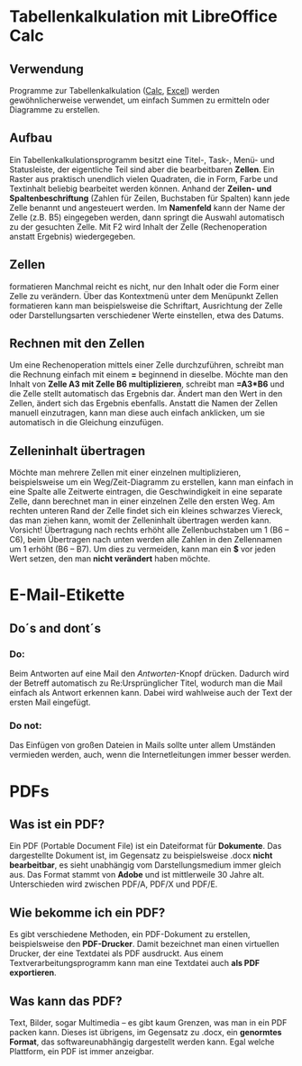 
# Tabellenkalkulation mit LibreOffice Calc



## Verwendung
Programme zur
Tabellenkalkulation
([Calc](https://de.wikipedia.org/wiki/LibreOffice),
[Excel](https://de.wikipedia.org/wiki/Microsoft_Excel))
werden gewöhnlicherweise verwendet, um einfach Summen zu ermitteln
oder Diagramme zu erstellen.



## Aufbau
Ein
Tabellenkalkulationsprogramm besitzt eine Titel-, Task-, Menü- und
Statusleiste, der eigentliche Teil sind aber die bearbeitbaren
**Zellen**. Ein Raster aus praktisch unendlich vielen Quadraten, die
in Form, Farbe und Textinhalt beliebig bearbeitet werden können.
Anhand der **Zeilen- und Spaltenbeschriftung** (Zahlen für Zeilen,
Buchstaben für Spalten) kann jede Zelle benannt und angesteuert
werden. Im **Namenfeld** kann der Name der Zelle (z.B. B5) eingegeben
werden, dann springt die Auswahl automatisch zu der gesuchten Zelle.
Mit F2 wird Inhalt der Zelle (Rechenoperation anstatt Ergebnis)
wiedergegeben.



## Zellen
formatieren
Manchmal reicht es
nicht, nur den Inhalt oder die Form einer Zelle zu verändern. Über
das Kontextmenü unter dem Menüpunkt Zellen formatieren
kann man beispielsweise die Schriftart, Ausrichtung der Zelle oder
Darstellungsarten verschiedener Werte einstellen, etwa des Datums. 




## Rechnen mit den Zellen
Um
eine Rechenoperation mittels einer Zelle durchzuführen, schreibt man
die Rechnung einfach mit einem **=** beginnend in dieselbe. Möchte
man den Inhalt von **Zelle A3 mit Zelle B6 multiplizieren**, schreibt
man **=A3*B6** und die Zelle stellt automatisch das Ergebnis dar.
Ändert man den Wert in den Zellen, ändert sich das Ergebnis
ebenfalls. Anstatt die Namen der Zellen manuell einzutragen, kann man
diese auch einfach anklicken, um sie automatisch in die Gleichung
einzufügen.



## Zelleninhalt übertragen
Möchte
man mehrere Zellen mit einer einzelnen multiplizieren, beispielsweise
um ein Weg/Zeit-Diagramm zu erstellen, kann man einfach in eine
Spalte alle Zeitwerte eintragen, die Geschwindigkeit in eine separate
Zelle, dann berechnet man in einer einzelnen Zelle den ersten Weg. Am
rechten unteren Rand der Zelle findet sich ein kleines schwarzes
Viereck, das man ziehen kann, womit der Zelleninhalt übertragen
werden kann. Vorsicht! Übertragung nach rechts erhöht alle
Zellenbuchstaben um 1 (B6 – C6), beim Übertragen nach unten werden
alle Zahlen in den Zellennamen um 1 erhöht (B6 – B7). Um dies zu
vermeiden, kann man ein **$** vor jeden Wert setzen, den man **nicht
verändert** haben möchte. 




# E-Mail-Etikette



## Do´s and dont´s 




### Do:
Beim
Antworten auf eine Mail den *Antworten*-Knopf drücken. Dadurch wird
der Betreff automatisch zu Re:Ursprünglicher Titel, wodurch man die
Mail einfach als Antwort erkennen kann. Dabei wird wahlweise auch der
Text der ersten Mail eingefügt.



### Do not:
Das
Einfügen von großen Dateien in Mails sollte unter allem Umständen
vermieden werden, auch, wenn die Internetleitungen immer besser
werden.



# PDFs



## Was ist ein PDF?
 Ein
PDF (Portable Document File) ist ein Dateiformat für **Dokumente**.
Das dargestellte Dokument ist, im Gegensatz zu beispielsweise .docx
**nicht bearbeitbar**, es sieht unabhängig vom Darstellungsmedium
immer gleich aus. Das Format stammt von **Adobe**  und ist
mittlerweile 30 Jahre alt. Unterschieden wird zwischen PDF/A, PDF/X
und PDF/E.



## Wie bekomme ich ein PDF?
Es
gibt verschiedene Methoden, ein PDF-Dokument zu erstellen,
beispielsweise den **PDF-Drucker**. Damit bezeichnet man einen
virtuellen Drucker,
der eine Textdatei als PDF ausdruckt.
Aus einem Textverarbeitungsprogramm kann man eine Textdatei auch
**als PDF exportieren**. 




## Was kann das PDF?
Text,
Bilder, sogar Multimedia – es gibt kaum Grenzen, was man in ein PDF
packen kann. Dieses ist
übrigens, im Gegensatz zu .docx, ein **genormtes Format**, das
softwareunabhängig dargestellt werden kann. Egal welche Plattform,
ein PDF ist immer anzeigbar. 

